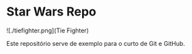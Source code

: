 # Star Wars Repo

![./tiefighter.png](Tie Fighter)

Este repositório serve de exemplo para o curto de Git e GitHub.
